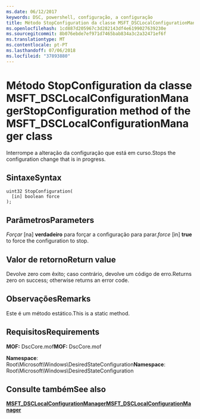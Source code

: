 ```yaml
---
ms.date: 06/12/2017
keywords: DSC, powershell, configuração, a configuração
title: Método StopConfiguration da classe MSFT_DSCLocalConfigurationManager
ms.openlocfilehash: 1cd887d205967c3d282143df4e6199027639230e
ms.sourcegitcommit: 8b076ebde7ef971d7465bab834a3c2a32471ef6f
ms.translationtype: MT
ms.contentlocale: pt-PT
ms.lasthandoff: 07/06/2018
ms.locfileid: "37893880"
---
```

# <a name="stopconfiguration-method-of-the-msftdsclocalconfigurationmanager-class"></a><span data-ttu-id="2a992-103">Método StopConfiguration da classe MSFT_DSCLocalConfigurationManager</span><span class="sxs-lookup"><span data-stu-id="2a992-103">StopConfiguration method of the MSFT_DSCLocalConfigurationManager class</span></span>

<span data-ttu-id="2a992-104">Interrompe a alteração da configuração que está em curso.</span><span class="sxs-lookup"><span data-stu-id="2a992-104">Stops the configuration change that is in progress.</span></span>

## <a name="syntax"></a><span data-ttu-id="2a992-105">Sintaxe</span><span class="sxs-lookup"><span data-stu-id="2a992-105">Syntax</span></span>

```mof
uint32 StopConfiguration(
  [in] boolean force
);
```

## <a name="parameters"></a><span data-ttu-id="2a992-106">Parâmetros</span><span class="sxs-lookup"><span data-stu-id="2a992-106">Parameters</span></span>

<span data-ttu-id="2a992-107">*Forçar* \[na\] **verdadeiro** para forçar a configuração para parar.</span><span class="sxs-lookup"><span data-stu-id="2a992-107">*force* \[in\] **true** to force the configuration to stop.</span></span>

## <a name="return-value"></a><span data-ttu-id="2a992-108">Valor de retorno</span><span class="sxs-lookup"><span data-stu-id="2a992-108">Return value</span></span>

<span data-ttu-id="2a992-109">Devolve zero com êxito; caso contrário, devolve um código de erro.</span><span class="sxs-lookup"><span data-stu-id="2a992-109">Returns zero on success; otherwise returns an error code.</span></span>

## <a name="remarks"></a><span data-ttu-id="2a992-110">Observações</span><span class="sxs-lookup"><span data-stu-id="2a992-110">Remarks</span></span>

<span data-ttu-id="2a992-111">Este é um método estático.</span><span class="sxs-lookup"><span data-stu-id="2a992-111">This is a static method.</span></span>

## <a name="requirements"></a><span data-ttu-id="2a992-112">Requisitos</span><span class="sxs-lookup"><span data-stu-id="2a992-112">Requirements</span></span>

<span data-ttu-id="2a992-113">**MOF:** DscCore.mof</span><span class="sxs-lookup"><span data-stu-id="2a992-113">**MOF:** DscCore.mof</span></span>

<span data-ttu-id="2a992-114">**Namespace**: Root\Microsoft\Windows\DesiredStateConfiguration</span><span class="sxs-lookup"><span data-stu-id="2a992-114">**Namespace**: Root\Microsoft\Windows\DesiredStateConfiguration</span></span>

## <a name="see-also"></a><span data-ttu-id="2a992-115">Consulte também</span><span class="sxs-lookup"><span data-stu-id="2a992-115">See also</span></span>

[<span data-ttu-id="2a992-116">**MSFT_DSCLocalConfigurationManager**</span><span class="sxs-lookup"><span data-stu-id="2a992-116">**MSFT_DSCLocalConfigurationManager**</span></span>](msft-dsclocalconfigurationmanager.md)
